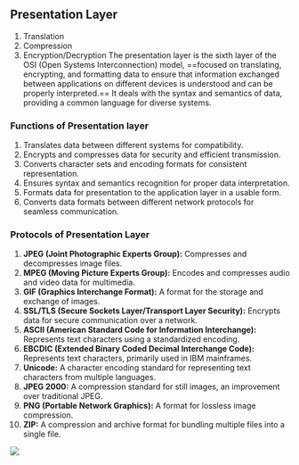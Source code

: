 ## Presentation Layer
1. Translation
2. Compression
3. Encryption/Decryption
The presentation layer is the sixth layer of the OSI (Open Systems Interconnection) model, ==focused on translating, encrypting, and formatting data to ensure that information exchanged between applications on different devices is understood and can be properly interpreted.== It deals with the syntax and semantics of data, providing a common language for diverse systems.

### Functions of Presentation layer
1. Translates data between different systems for compatibility.
2. Encrypts and compresses data for security and efficient transmission.
3. Converts character sets and encoding formats for consistent representation.
4. Ensures syntax and semantics recognition for proper data interpretation.
5. Formats data for presentation to the application layer in a usable form.
6. Converts data formats between different network protocols for seamless communication.

### Protocols of Presentation Layer
1. **JPEG (Joint Photographic Experts Group):** Compresses and decompresses image files.
2. **MPEG (Moving Picture Experts Group):** Encodes and compresses audio and video data for multimedia.
3. **GIF (Graphics Interchange Format):** A format for the storage and exchange of images.
4. **SSL/TLS (Secure Sockets Layer/Transport Layer Security):** Encrypts data for secure communication over a network.
5. **ASCII (American Standard Code for Information Interchange):** Represents text characters using a standardized encoding.
6. **EBCDIC (Extended Binary Coded Decimal Interchange Code):** Represents text characters, primarily used in IBM mainframes.
7. **Unicode:** A character encoding standard for representing text characters from multiple languages.
8. **JPEG 2000:** A compression standard for still images, an improvement over traditional JPEG.
9. **PNG (Portable Network Graphics):** A format for lossless image compression.
10. **ZIP:** A compression and archive format for bundling multiple files into a single file.

![](https://static.javatpoint.com/tutorial/computer-network/images/osi-model9.png)